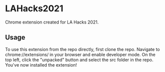 # LAHacks2021

Chrome extension created for LA Hacks 2021.

## Usage

To use this extension from the repo directly, first clone the repo. Navigate to chrome://extensions/ in your browser and enable developer mode. On the top left, click the "unpacked" button and select the src folder in the repo. You've now installed the extension!
